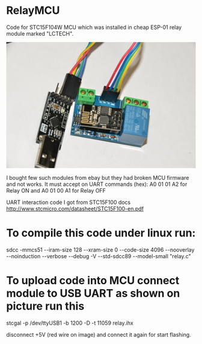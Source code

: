 # RelayMCU

Code for STC15F104W MCU which was installed in cheap ESP-01 relay module marked "LCTECH".

![LCTECH ESP-01 based Module with STC15F100W MCU connected to USB-UART](relay-uart.jpg?raw=true "Relay with STC15F104W MCU driven by ESP-01")

I bought few such modules from ebay but they had broken MCU firmware and not works. It must accept on UART commands (hex): A0 01 01 A2 for Relay ON and A0 01 00 A1 for Relay OFF

UART interaction code I got from STC15F100 docs
http://www.stcmicro.com/datasheet/STC15F100-en.pdf

# To compile this code under linux run: 

  sdcc -mmcs51 --iram-size 128 --xram-size 0 --code-size 4096  --nooverlay --noinduction --verbose --debug -V --std-sdcc89 --model-small   "relay.c"

# To upload code into MCU connect module to USB UART as shown on picture run this
 
  stcgal -p /dev/ttyUSB1 -b 1200 -D -t 11059 relay.ihx
  
  disconnect +5V (red wire on image) and connect it again for start flashing. 
  

